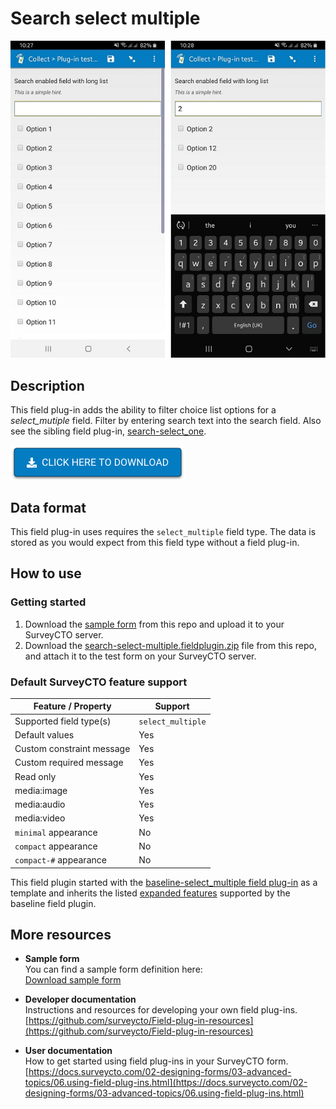 # Search select multiple

![Default appearance for the search-select-multiple field plug-in](extras/default-search.jpg)

## Description

This field plug-in adds the ability to filter choice list options for a *select_mutiple* field. Filter by entering search text into the search field. Also see the sibling field plug-in, [search-select_one](https://github.com/surveycto/search-select-one/blob/master/README.md).

[![Download now](extras/download-button.png)](https://github.com/surveycto/search-select-multiple/raw/master/search-select-multiple.fieldplugin.zip)

## Data format
This field plug-in uses requires the `select_multiple` field type. The data is stored as you would expect from this field type without a field plug-in.

## How to use
### Getting started

1. Download the [sample form](https://github.com/surveycto/search-select-multiple/raw/master/extras/sample-form/Sample%20form%20-%20search_select_multiple%20field%20plug-in.xlsx) from this repo and upload it to your SurveyCTO server.
1. Download the [search-select-multiple.fieldplugin.zip](https://github.com/surveycto/search-select-multiple/raw/master/search-select-multiple.fieldplugin.zip) file from this repo, and attach it to the test form on your SurveyCTO server.

### Default SurveyCTO feature support

| Feature / Property | Support |
| --- | --- |
| Supported field type(s) | `select_multiple`|
| Default values | Yes |
| Custom constraint message | Yes |
| Custom required message | Yes |
| Read only | Yes |
| media:image | Yes |
| media:audio | Yes |
| media:video | Yes |
| `minimal` appearance | No |
| `compact` appearance | No |
| `compact-#` appearance | No |

This field plugin started with the [baseline-select_multiple field plug-in](https://github.com/surveycto/baseline-select_multiple) as a template and inherits the listed [expanded features](https://github.com/surveycto/baseline-select_multiple#expanded-feature-support) supported by the baseline field plugin.

## More resources

* **Sample form**  
You can find a sample form definition here: <br>
[Download sample form](https://github.com/surveycto/search-select-multiple/raw/master/extras/sample-form/Sample%20form%20-%20search_select_multiple%20field%20plug-in.xlsx)

* **Developer documentation**  
Instructions and resources for developing your own field plug-ins.  
[https://github.com/surveycto/Field-plug-in-resources](https://github.com/surveycto/Field-plug-in-resources)

* **User documentation**  
How to get started using field plug-ins in your SurveyCTO form.  
[https://docs.surveycto.com/02-designing-forms/03-advanced-topics/06.using-field-plug-ins.html](https://docs.surveycto.com/02-designing-forms/03-advanced-topics/06.using-field-plug-ins.html)
